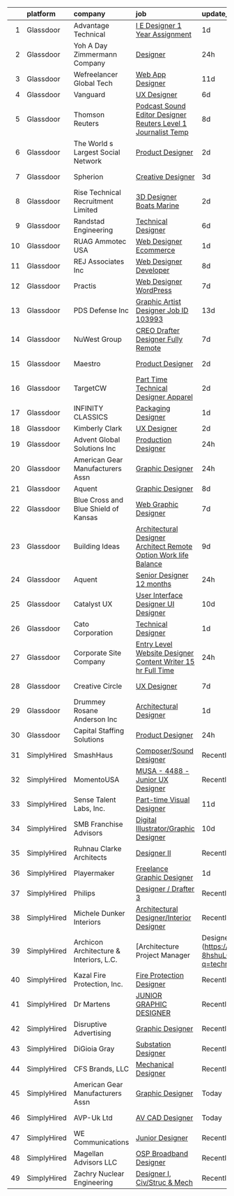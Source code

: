 

|    | platform    | company                                 | job                                                                                                                                                                                                                                                                                                                                                                                                                                                                                                                                                                                                                                                                                                                                                                                                                                                                                                                                                                                                                                                                                                                                                                                                                                                                                                                                                                                                                                                                                                                                                                                                                                                                                                                  | update_time   | location            |
|---:|:------------|:----------------------------------------|:---------------------------------------------------------------------------------------------------------------------------------------------------------------------------------------------------------------------------------------------------------------------------------------------------------------------------------------------------------------------------------------------------------------------------------------------------------------------------------------------------------------------------------------------------------------------------------------------------------------------------------------------------------------------------------------------------------------------------------------------------------------------------------------------------------------------------------------------------------------------------------------------------------------------------------------------------------------------------------------------------------------------------------------------------------------------------------------------------------------------------------------------------------------------------------------------------------------------------------------------------------------------------------------------------------------------------------------------------------------------------------------------------------------------------------------------------------------------------------------------------------------------------------------------------------------------------------------------------------------------------------------------------------------------------------------------------------------------|:--------------|:--------------------|
|  1 | Glassdoor   | Advantage Technical                     | [I   E Designer  1 Year Assignment](https://www.glassdoor.com/partner/jobListing.htm?pos=118&ao=1110586&s=58&guid=0000018200a0e509aba52b97f7e98d6e&src=GD_JOB_AD&t=SR&vt=w&ea=1&cs=1_25598df5&cb=1657867921117&jobListingId=1008003556045&cpc=65CC663E25211861&jrtk=3-0-1g80a1pamjore801-1g80a1pb7g4e4800-8bcc269da1114994--6NYlbfkN0CQRQ3eiV4YWjrRS1ho7HVQ9JO8v6Fb3eU0yDOJbdOiEguntuRlpE4-_N6DYLNj-Gqm2-462ZE1iwnb693HMn_w8H8FzxqaJ6rlCebwKv2H4Izw7PH1iUaJdrD0ZMPyOBS1Fi_NrSLteqdUddWPz_PpGlAIeOS5R8kH_h6nOjEbdMSBhdE73UomBz_pRwATQ_8p7tu---DCoY8JxOlD8QDshO_tJaDQWSZgRCT0IpKxl9Q7TCDYkirNJfxpPp4C9m_MQOz_iB0hpNNLfIa87jhg2C1OUq5F0nqvp2A4tvoP1XI8Pn7tH-oY5-uvFY8kwM90Mf001RXxDXKEoEyr4WjgzWniURUjxAY1l6Lk0uR94-vdmZL7hn1sqIql_Fij7oECdwhHKKl3LdpK_6XE2Y3yoqO0KJ_lOBR2vvzIaKfnFx6Rw22rkkH6DbTNaDp7DyJ2_iTDg7k-2SmjRUJu7ru9hYiKIDVx_oK9AWVAfpeUeODBVhbiyYzceqYZL3VPMPGHO-dBpU-hliqTzLylAP6P_nhoHIwXPTM-XfIqZHLOEZzyB5-eww8m10lc94RXQwo%3D)                                                                                                                                                                                                                                                                                                                                                                                                                                                                                                                                                                                                                                                                                                                                                                           | 1d            | Westlake, LA        |
|  2 | Glassdoor   | Yoh  A Day   Zimmermann Company         | [Designer](https://www.glassdoor.com/partner/jobListing.htm?pos=125&ao=1110586&s=58&guid=0000018200a0e509aba52b97f7e98d6e&src=GD_JOB_AD&t=SR&vt=w&ea=1&cs=1_8aafc1d8&cb=1657867921118&jobListingId=1008005699106&cpc=4B86475FAF393599&jrtk=3-0-1g80a1pamjore801-1g80a1pb7g4e4800-7c5af6aa59fd3797--6NYlbfkN0Ae6Qmv8rNb3d5rEsMPL_plhvilYeiJERi7JqghURwQ9bq2mHgMGRGP2iYP1nqVQ_DAkwD0Ear1j62lL7IdZfK8QiKdXU_9sVTj0Y0vVsADh-RJr1aIv-6K-k1RJWd3taYLRinjZy9sK121bxyGOZkJ95VTr_ywi62vwsAJwExpA0vN9Jbt5hhCk8g55lsTENSRR1Fx3c2vFXCa2Ux2PoEWG_aq6wxCEpkR4QX1JOwYi_36CzfzkbxAibJO6henXs2wy1CHZsOK__jpMy7q-T3J61kQNWxOZHRxBs0TeTVOIJToGQ0o-H0spV8f8rsGmYeQj5v4Yc_yWcN25l2DJq0CvMyInHaQ_oXBj-ldzd5WJ4P8MKDK18Is_pS6z3hoocnWajGvFkL8wC-2Q2LiNECbHnVw3VbeZxc5l6uepcl_w3xmNwpyYu_928hOUDqK8J-vkGe8jE8KNuZP_DVvRVtMGKfoywmAkb-a8opTy8-r8eUNzYkfa-i0)                                                                                                                                                                                                                                                                                                                                                                                                                                                                                                                                                                                                                                                                                                                                                                                                                                                                                  | 24h           | New York, NY        |
|  3 | Glassdoor   | Wefreelancer Global Tech                | [Web   App Designer](https://www.glassdoor.com/partner/jobListing.htm?pos=101&ao=1110586&s=58&guid=0000018200a0e509aba52b97f7e98d6e&src=GD_JOB_AD&t=SR&vt=w&ea=1&cs=1_25e12420&cb=1657867921112&jobListingId=1007980533562&cpc=C159A350A118AA9B&jrtk=3-0-1g80a1pamjore801-1g80a1pb7g4e4800-33243a00776a36d6--6NYlbfkN0DsBOlmEAMqZtav1V1WKZO3RUElpafjggtWvxyDQ3xFSi-VzB5KdbXi00XozCPPZlE9w161gQzwwKzmw03-iVSWCDUOySNRafoAxFejezVHq8Ub6kwWgiSAM1E2WBWtnusNIP1sS2ufL3XYo1FZlZQWD8Cx0T97VEJGD7lwdy0bO7U6-WrWvJeUDBSD22uK42toTB_jKWI2_UH267r1Hd6KwPcXlkCXwQd7C3kHktpzJG-BJnmJG6enkNte6pV-zg6RkPRcUuqEsfJItxV36GWD-cKIg3FOXzz1B2c647KeIsIWEk2Cm2ZqZPuL5Cr6dQtC8_TJMlPpbzLcUQbvQNJ_VVxqa81slfRGgJjhoXhVtUEQVDktHNNJb0INmkfr-IoX6E9dmo44LsTK3cee4PSdmhjgQe284Nqe490i5BJTt_tKorhy7ppRx0up4u4giMVqQg4VAduLzLlyGj1a5_4Jq_XVzLxsKgQCiYJDvyjiRhFsvnYhB9X_vSBQDLQK4aw%3D)                                                                                                                                                                                                                                                                                                                                                                                                                                                                                                                                                                                                                                                                                                                                                                                                                                                          | 11d           | Boca Raton, FL      |
|  4 | Glassdoor   | Vanguard                                | [UX Designer](https://www.glassdoor.com/partner/jobListing.htm?pos=113&ao=1110586&s=58&guid=0000018200a0e509aba52b97f7e98d6e&src=GD_JOB_AD&t=SR&vt=w&cs=1_dc0217a6&cb=1657867921115&jobListingId=1007993682666&cpc=FB7E4A1762AE5BEC&jrtk=3-0-1g80a1pamjore801-1g80a1pb7g4e4800-49b79d09a4a1ed6a--6NYlbfkN0BWQs_M7ZA8XLbIFWVw-PYcVVEPryqVLyWhKaEKPskHy2YkbHyHJDwBFABfX2IzFJUHxZBocsiHIjyETAA2IJleXMM53ZfGbShaZJ2LfLUC8Mp6T-TD3f4NqaTsWMDy-ly7MLoIOzJK5eWyMoHj7u3123NXzA5TDuBUztj0PtS1fm_ENyMu87yV9z17iH_DOz2f8_1lheg4qaeX3pJFlTPWWVTg92thsc7bLCwAALbsJiUx13k6oL-yFQiUWCrCMTxVojA35OfPMUEdxNSKVmZVvpA-bR9VOnlTpVKc4oeUyQcQYs3oFmtmyJehDzfJjPJDCyqAjaUTKmKt9Tdfk6ojqmQ7TUs47eeOlc6hJ4GNXuDWAL62sT0BhM9f-mop_x6HxKkoyfxChjw3ZHr7qBxKX-xmxQldZcfoXdWdBTaxySrhjysh688GRneIZ5Tgi_vYf6mNgZscyGKeYfR78gzfekg99YxETcfCIy-YWLq-lwKuRda-w1BFq4jIjjyLU4g2lwoIG6Sj03A5CBPaghDGDdyAJtIu9f24YQR-O2zBv1e8grJvpCQxGu3aFAL6gLIET4jahcpOA5dkY0LECz0Pb49RXJaEZS-d9sx58cD41SmAP08JpJ2KsM2KNVoWbyM5LaRPBRucLrYNoh_FOY4zi3LbxIXyVh-J6MmzsTlrpdSV3z1sE32BT9UK4U5vXX5XdGBHyeqJwUvFEN9j0xEksfZ4N7l5Fzn8kNpdZrYTog2sPzvc9B7-MRs6izhaVfarQWJOZwD5aM71RVMSuQVbexIAYrpCWN1KbkKu1w3VmJqaaY_fYVSMm2-S4-SQGDT164X8ZSvQNJukmAUqRZaE2zgPXOaQDOFbfTmK61DQXrw1UjxyKyb5Q11VPk1rRFN-3ohKAN6FL_jIeXgIh-uGDbd5LOMzcTSbBZleO9M61SLA9v7VAMwlgrmq0Dg4R07NYK_3jLT3_u9t0-jHmzSAYJOZhmmpP5Mgzb11sFma7WlC6M1nhucCipM6pGC9Jk-LTUmDXq8npmjVTgO5m5wx)                                                                                                                                                                                                                                                                                                                    | 6d            | Remote              |
|  5 | Glassdoor   | Thomson Reuters                         | [Podcast Sound Editor Designer  Reuters  Level 1 Journalist   Temp ](https://www.glassdoor.com/partner/jobListing.htm?pos=106&ao=1110586&s=58&guid=0000018200a0e509aba52b97f7e98d6e&src=GD_JOB_AD&t=SR&vt=w&cs=1_d807b9f8&cb=1657867921113&jobListingId=1007988334365&cpc=E521981D00147CE2&jrtk=3-0-1g80a1pamjore801-1g80a1pb7g4e4800-e8caf184a0c6f5a3--6NYlbfkN0CjNG0qDFC9vBxfUJnRpXh8fasJ_-3AjV6caG0C4DoAxAHUoOIq08mxEzFn-hfPuaxSY-nJjtYRgLlKnxbcWR5ZWD1tD9w45AfG9mMdTWI3bmPp1p4pEn0y8W-QWYFJbU1lRmJv_dQZf_a5a8pB6zAls2mmCx0Amgsti1S7q-iXpzZOWgTXKvm5zU1HGcUn_QYq8ga6COSy_FFJcEYFysJCKRA13cYhZMb0vNSUKu3hh9Nn57T8aEVEpob-eCneAcUHxb0U8Tj0XQMm0YnDcb7dhk0cuTS2ZtPTYzH8mxPXpfTpsvZtJ_D9yNViijchqhzhWm5Egfd9KNx1dUtldIjjamVaIm4F2h-vXlYNXbwfvibisHng73GggbkkAtt3RzZywvf6E5mG4oEpYmHO9bVO5TM5CuZyLKCj_aFB0n3tpiZk7k1VGOeR3zWMFX8grjBJWxKS68QLUlSvYnTQp-lADHRR8--HXN6CPmtGhZ6RiLceuK590gr58ftJYCMwmygU2Ig9T3ZQCcBf3QhMFP60J3O1navi6aJEBGkC8S4o4dO97AEO5RWNxCNocoQXctdyQx_XrZFoRp9-rHeSuK8TJEe65Go1FSLUNpjymLr8sZPjm_cgFvrNr1yyLbh1DTUszfKi-rqdTu5QlGoix0Ag9OsgoOzHG5uRyEOiJQzsQyhxYNLGmn5iL18Zt4GAt5bQ77ddOWOgi8GAUn6UaroJr43i9Rf5AptjdGA_X9mfYltSajH4kxZrfTvfc6R2PYvI1vK97DI_M1K6No8TVn8Hmovn-bS5CH2ItfEmWqogBCYch_RkIxEkHgNUxUBM73vUUhoyNDXysHejj7DX1p_VvSv-2qy2qp3I4ldRml8DKUWMysUfTHCq-OkXwxSOIVhmmb3py26M8vxyfnB4JCMLG5rr8UaTrr8pxEO9ZQU1t08TqZ4UceZrFxHZrHmtTeYG6SVx5JdQR5L5JeAv4QiaOdKB4Jg_WrySYJl700spdJQR_XQoxJn1KgVbLx1f-zzMdVUlZssg_wBX744WVcM0iiOrOoTbfdsCqNLqkFPJn34T-BzsTl4r0L-Ia_4pxKcyXWPrjbSm1xYInJI1SPent7hmQTd_PPb6Yenju8cWpvaNmrmi0pOxuv8Glun2eCGvfYYOB0_eWruKNglH_VQQ1pFhLyicBEnJN79h9I4IC2JsCB8PUVJIzLlFz55HGyh0kNyCOuUOeg6Lm0m3pP0PmoH9_1Z8Fx7RfQSgIxzyXiMOwGnOoeJ_Plli5plm_-cVtRrZB2JZKw%3D%3D) | 8d            | New York, NY        |
|  6 | Glassdoor   | The World s Largest Social Network      | [Product Designer](https://www.glassdoor.com/partner/jobListing.htm?pos=126&ao=1110586&s=58&guid=0000018200a0e509aba52b97f7e98d6e&src=GD_JOB_AD&t=SR&vt=w&ea=1&cs=1_40237ad0&cb=1657867921118&jobListingId=1008001053757&cpc=3DB599BF2F4828F0&jrtk=3-0-1g80a1pamjore801-1g80a1pb7g4e4800-8def4b8b864cc56f--6NYlbfkN0DSgjPPcnEdvoK3uuxfISLALE6pB1FR7YSHOr_tSg5_QGIhoz_2VqUepdcKLBLI_zR620Q-GJD5uIrp5NbNqR5wmhWxnQG_ivvBgZ3SpaXml9ghEHbtCZ2yu9rFuANOOlofkHSInGfXY-n3v_GdRCYaqVwwdksplir2C0_Ky7pj6A3Gad3j5T9cc0mgys0YwOsOEsYlJnZNp5W7UnFO24wkL6cNUjxRedtMe7vL5XG5HI7cTA6JQeCA28Nc1GON4gbAc9KjkyvlVjP0rzZUU0kftNmQXYr712TcXhIAhbGL9Xnx4zqF4411iA-upj-PFU4o6nBYVioowgoUL8g0DfU2hEapE9GaroJ6XqsPCVAokfmwzKzS_lm5uczSEL37S5tSuISgXeTs7M8m4_PmvuE77glZ-Q9W_yDxTTXqVFzbkPdyGxQJuRnkH58iAjWzlwDZ26dvUzA_Sbhrjg5BSv7zpi4UAq3EEZ9N8gcDHqLMoNSJbOp4pbezxKK-0Jg7-mYNHwI2xNxbdHtEo6mrf4MWovgFz-so8j9J5Wl0VS7C9ImhYZGTfZ8kJQWS0PexHcPVNIk6P7d1k6-EoFWf-WuL)                                                                                                                                                                                                                                                                                                                                                                                                                                                                                                                                                                                                                                                                                                                                                                          | 2d            | New York, NY        |
|  7 | Glassdoor   | Spherion                                | [Creative Designer](https://www.glassdoor.com/partner/jobListing.htm?pos=127&ao=1110586&s=58&guid=0000018200a0e509aba52b97f7e98d6e&src=GD_JOB_AD&t=SR&vt=w&ea=1&cs=1_fcffe4f5&cb=1657867921118&jobListingId=1007997451737&cpc=F4EED0218A761C36&jrtk=3-0-1g80a1pamjore801-1g80a1pb7g4e4800-1e1398609a68b71d--6NYlbfkN0BpNZHkGCYrNx41be8qaaTe0TzeBrdPS_PZvndxEDoRqCuH3CNcO_WgIxvH872q8BXocWzhpZ2eRKqkciQtsNBTawKLGBCPr2cWDGwrhQ-bf1cswthjJFSiqlVhhCMNwL2HoaXnVr_hlWdlAjgOm77T8-YWdXZWO3viAo31AQo78StG72DOM7TWp8lqTKskptCJce8bUeW6yTxWm2nvLZSF2sj1Caj_vyd75UboOj8hlf4nOZfHFRGkmrTNJV5Sk-VbS8N3UeoKm9E5khfAGAU22xbvaV4XjhO5vY4miIDSUYW2KB-bK-r6JBlwXyMXmPqhvAJw4T-bv5cwubkaf1CfwgA0sSk80CDm0F7mF_abIl8Fuvz9J-KngzPAOd_PvnjaYYQnfgqxWddPPdwMAeKfY1zZzuLeyzW8c7L249XEBziG388wMUsLTzz550D9jMkyTu98j5wSh9jCWWm1QV-9lun6rFid3Sn1wUy-bg805fr31Efro8WErFVKrAwmtyw%3D)                                                                                                                                                                                                                                                                                                                                                                                                                                                                                                                                                                                                                                                                                                                                                                                                                                                           | 3d            | Lebanon, IN         |
|  8 | Glassdoor   | Rise Technical Recruitment Limited      | [3D Designer  Boats   Marine ](https://www.glassdoor.com/partner/jobListing.htm?pos=128&ao=1110586&s=58&guid=0000018200a0e509aba52b97f7e98d6e&src=GD_JOB_AD&t=SR&vt=w&ea=1&cs=1_e06d1a04&cb=1657867921119&jobListingId=1008000115928&cpc=B076152010A3B66C&jrtk=3-0-1g80a1pamjore801-1g80a1pb7g4e4800-cab4beabd3bfd307--6NYlbfkN0BlIR6L0eizDKDqkzeZRfLume_DxC2-xIBuckbPXhGlgbPuGIQFFKUsMXwj8tcMjhGo-rRhYo0sbEYpR3S8NfZcTr5dmVP_6UhPtnnYrh1zUezU6BOKz0Nrc81QrCZp-zW8S3MRe2MxA6WHuBGLeX9jClSyoh4qnk2gvK51ntMxyTURTOIuPHHIbXF4S_0hjyMZTI3p8eVpwGBwtulHkRWaBxWAcspRT4InEUEyjoEt6Negp68h-ERd0VTevjOIZJo248W7NFQQPkQzqAHucjiui0WK2QGNweUUqaFGgGQST0BYAZPwWXmkU6OfkVPTo1yDwZ0kwuMiwD1A-58zAa0MUEYzfEmf6V2j5DU1A0zupQZvKeK06j_ynVUctw9aax2oMAyIuNxJr8DU8Fu0ucChECyNHiAMHkU1Su_v1DB5ZT_acbEsvUZqvzgRPQETVNicxO5EsbpluyU7-oYvxS5X5-N3lF6FgafVD5MGAucxyukR9R-nufAwOe3TmqsqCHk_c23CaTEaISryawRZmPqKOEls932K-OYvnET2mmR5_e10PBAWD5bYsGmoSAWc3kkqDydc8WzFQQ%3D%3D)                                                                                                                                                                                                                                                                                                                                                                                                                                                                                                                                                                                                                                                                                                                                                                  | 2d            | Clearwater, FL      |
|  9 | Glassdoor   | Randstad Engineering                    | [Technical Designer](https://www.glassdoor.com/partner/jobListing.htm?pos=120&ao=1110586&s=58&guid=0000018200a0e509aba52b97f7e98d6e&src=GD_JOB_AD&t=SR&vt=w&ea=1&cs=1_d4336fc6&cb=1657867921117&jobListingId=1007993709737&cpc=F4EED0218A761C36&jrtk=3-0-1g80a1pamjore801-1g80a1pb7g4e4800-d88d629dbf2073aa--6NYlbfkN0BDx217eft1lC7uqItkaModCFPNh_e0lnHdKkvEJecXwu4gIqA7CFTnvSYR8MShG5Y9muYcxBIdWaTIE3T2AQpc5qPqujT_iywHo0Z5k8n2S6MwTUF7CQCuVb8z2SG-5aksoUm_S-VF0wTlUEzPC30i5xnJU8cYA-HwFrXg6XVNTpGlL_papn-s1U5QfG-ILLBanxvTgZUySnpq7qJ2a8JP_xnZafMpft4_0tm_GMboP1Fk4lexgequGUlziTrPK6lHXokYC14rbS5WLZ1n5CbhL4lt9wyQ-zXeW8IFLhzokUMJEb0vtCSCcWymjRerIbsxlO6RNokTsbcY3V8KDABKVp4Eqr9Z4arMizj63IKto7-uCt9ZGp3OWHnob5gtEf_vhfM0ehpIJ-5uZ5CArQtOCXgRhSv7TKvkLVNRDmeXdxdUk7B7vfuvd09NMl_GVt9_l3z6WRywuKtQFg6Okt2N4P9i7uRWw7vqpkvNhD7ZIKm5VyvT4FGSRnzMKT-NX6mwh2avecE8aSTQmZCIaMHEwYJYVkXNSPkyPXgPA_sdNQGZ6aM-mVoRm71w6lZdOxGwo5Vvw06q6xz5DkVjRZXj_F6J7OyfxqBjkV4UL6TAn3SCRS97muGiGd1N8I4epK8%3D)                                                                                                                                                                                                                                                                                                                                                                                                                                                                                                                                                                                                                                                                                                                          | 6d            | Seattle, WA         |
| 10 | Glassdoor   | RUAG Ammotec USA                        | [Web Designer Ecommerce](https://www.glassdoor.com/partner/jobListing.htm?pos=103&ao=1110586&s=58&guid=0000018200a0e509aba52b97f7e98d6e&src=GD_JOB_AD&t=SR&vt=w&ea=1&cs=1_393b01fd&cb=1657867921112&jobListingId=1008002651557&cpc=0B561D89933DD0A0&jrtk=3-0-1g80a1pamjore801-1g80a1pb7g4e4800-01d9f1ea41282b64--6NYlbfkN0DukAwDndutArnS8OT3znlJ-TW2KpK_7rZjO0LfXc6UVNm4ZqwCg7K14uWqL3E5fFowBU04mek399JTFlBWkYIBr5xrBij-_k7suzRmvHZBEdhDwBNvGI4DdmArLHvz17sRNH1lDatzOzjCcoGv0Kw5218OxSxWMpJr8qtiNpnDEz6cWqZ67RW3t5u_atGzAXMVrhHN7T0MNklRUG1nCcyJh4WQ2VMe9eH5VzSTAb-lnRAv6PaiHNd5TVDwA87LHhtGRE_sS3cSzxxN-QcdpHiFasPvL31x8TFENxgMVRgR6R8vRL7-ThDUJLvVSOkW2pgvGJEhN8n1dvfnCY4BIQe3TZRLLqpgX4kgFduwKzcCN3Pph9Ra9Yk-IlpqoxcR2DZTbHsSR4FStuYUqOZDHx4fyCxW6Cfm5-gYdd9zOcW1YYsd_8OYv21TCTYj3357lzTZJWDnDsgJMXlsX-IaFPN0NI4B8X9RKxV3dWW_UZe73Row49elt5JgcJiBqNN3k1czovhAOJvhLQ%3D%3D)                                                                                                                                                                                                                                                                                                                                                                                                                                                                                                                                                                                                                                                                                                                                                                                                                                        | 1d            | Savannah, GA        |
| 11 | Glassdoor   | REJ   Associates  Inc                   | [Web Designer Developer](https://www.glassdoor.com/partner/jobListing.htm?pos=107&ao=1110586&s=58&guid=0000018200a0e509aba52b97f7e98d6e&src=GD_JOB_AD&t=SR&vt=w&ea=1&cs=1_cee3cd78&cb=1657867921113&jobListingId=1007988000128&cpc=50179EF3956C3176&jrtk=3-0-1g80a1pamjore801-1g80a1pb7g4e4800-052e4508faa82851--6NYlbfkN0AF_bfm7gzr-f4HtFIOaurJ6VoJjpjfwwjpbPTStdJTja__rm5RFnvmIqP4IgP5Pe_UU-mMrW9psE_3WYuQ8Ej17TjZ_ZnA4Ef1kqQtaP5Yhw0aYQ7OXMBUsZ5R6ikwFO_ZxKqfT8jnjqHckvi7M8tWk6QVmuJpZbrDpHBnb4jmRTPIj_Jz4SB2p32BWjrn7IM2kDit0EjySdaOhW5-9A3T1hEMliZtY_XzhSSNQfjAS40JPqcRtwMLgRBSfwkRaLwDIgaJ4sSvv1PIGGcUZG62DGzVVDsUY2NPpk_egoh8kd-8E42tDb3kE1IAgHj5iQco4-CDXxAALLBegFALGbN9py9p9s11snLEtYKlV4P21kBqgxuxZbAqie66v3D8JEVL3q1ip_SNk4A4rgegcr0sXdnjlq3KLtC8pF7i6x1QCE50EW6cOTH5eFHZdtLkF0_C1zyk7NvRqZcq6Cl9vYiwEGIQEjugD6DWNgEz2lE1Zgoz5Qt-gOaUH36TPy9GUO0%3D)                                                                                                                                                                                                                                                                                                                                                                                                                                                                                                                                                                                                                                                                                                                                                                                                                                                      | 8d            | Fort Meade, MD      |
| 12 | Glassdoor   | Practis                                 | [Web Designer   WordPress](https://www.glassdoor.com/partner/jobListing.htm?pos=104&ao=1110586&s=58&guid=0000018200a0e509aba52b97f7e98d6e&src=GD_JOB_AD&t=SR&vt=w&ea=1&cs=1_71835adf&cb=1657867921113&jobListingId=1007989893537&cpc=9BE7264F9E667C9B&jrtk=3-0-1g80a1pamjore801-1g80a1pb7g4e4800-b83e3ad3f0244a34--6NYlbfkN0CPEiJEzZq4I_K6S6Q9VC1QMfIsI0INZ1UYi7vjgDL48do-bvsq3-GMN3KEosZIajNSI3JzVhNe65qgyXMt7z25L10GIP3zLiv2g09gd65qqfFZ_Py2byReBGzq0Rasw6PkH8gjqqIArsTaBnCQfIq9tYeDe5RkGKuQnPk_XU-t--RW9d9SmnVKmNuTlQyHDE6PRMmm1DgNhz9-BsK6dbVE9H4VhVvz3dbZJWg7FlWV4nFZ7AKeXBZ4emBEpQ3TP9evF17RBgVv326AT03zy9RwjTPrs8vmb-GF_Ot8Om6WdTTFkss0VIgZth3_IGcs9tzTX2S4aQXCzlrbarg0ILjVoEzLHsKkjPxg4aJQoY3F4wIGJSpT7RBSfMewZ0A7xtqKIObGSu9qWVzrIFAgTwCkQsr2gE3GcayPBpZq8nQXRJiI7If04G39aTsxSzEcwTAgV8XsuXRC0NhPd2FqyDwxuQM2nay90HkWI3T1GkwPimBIptrfTESf4PP9z9u1-38%3D)                                                                                                                                                                                                                                                                                                                                                                                                                                                                                                                                                                                                                                                                                                                                                                                                                                                    | 7d            | Charlotte, NC       |
| 13 | Glassdoor   | PDS Defense  Inc                        | [Graphic Artist Designer   Job ID 103993](https://www.glassdoor.com/partner/jobListing.htm?pos=129&ao=1110586&s=58&guid=0000018200a0e509aba52b97f7e98d6e&src=GD_JOB_AD&t=SR&vt=w&cs=1_8aa41096&cb=1657867921119&jobListingId=1007977359533&cpc=FD1C1DA32C38CFA7&jrtk=3-0-1g80a1pamjore801-1g80a1pb7g4e4800-2f911ed6f7f9f467--6NYlbfkN0BLQ6hkz6GMEPsiDV6dZwFY4wMBUE_AioakCFmtqBrqGrxCtQ4UOaWb1H3TF5yZ3tg8e-CWsVyqQpsNRFdE5CEXbwF1jjPw5IQIEs4Kp4nXnPCc-Brwe49tDwX4cXe4L-S2p5rWWhK3h2N8BcujCF5cTvD8MxgV5AJDWhG7X56XqueW7NKFF7goJ1sGHg_YiizytCVr-slZzj9CBSaTek1sDHpvyCJJQFEXIwfUo_EcO7n5Ht-3SUKP4w5SCMf8wTvbTjL4u0HlvMG0GbiiUrRDKgy24BwHTVh_7Ueh9z4oPJi76mmj_8vhcjeD3I4z0egs8xP-zieS5DXBZ95AYCS6uEPiFS5G_7kVSxgEjxfwsjKbeaqJfSPowIbxgH8V_VGpfYX6nQfd5MCYIAYMvElw7KZQKiQZJFxR6LeMPwct4VkrLwv0yxMzrveI78-ff427qyUvU1AQUie4mWY_d4qZex-eupLNJXbjknJHbLPTThCSkLnBCkc1q30m3dXTjG8Uh0QJc_xcTw%3D%3D)                                                                                                                                                                                                                                                                                                                                                                                                                                                                                                                                                                                                                                                                                                                                                                                                                            | 13d           | Owego, NY           |
| 14 | Glassdoor   | NuWest Group                            | [CREO Drafter  Designer Fully Remote](https://www.glassdoor.com/partner/jobListing.htm?pos=130&ao=1110586&s=58&guid=0000018200a0e509aba52b97f7e98d6e&src=GD_JOB_AD&t=SR&vt=w&ea=1&cs=1_8f35c4d8&cb=1657867921119&jobListingId=1007991383802&cpc=C4A69CCDBB3B9599&jrtk=3-0-1g80a1pamjore801-1g80a1pb7g4e4800-0e4dad841746d4d3--6NYlbfkN0DWCPMblvXmg65e051I_4RS2vwM3HfOIbdzHgj0Ry8eUUQ1wuH8q149_sayr-Pppzbec4mBIRsLo7hx16pbEppcvtKkjN4DJPjUYwzW1SCVDHGYy2nyP8uJRGHCgysSzPE7MeUq_Mo5J55vni2LO1pARVBHW1TxFdGuEJjRTyUbVpR4a-lQu-OjuaSUeuNciWZAdT4G0DirlsJCm4P3T0DUwJ3g1skpfQI9a4SxuGgk4v1uZXLk61FXKAUPEwsIuActCiof1MqJP579_KaM6WjvKbYdmsgBMIlcgTYlLTJvKgBy8CepjJiYoBuOZt8IuD-W5DVoGCOFfrCdC7XMkYwAj4hvOUU7Vnd1lLmKBU6VwhysV1Iua3Z1sxeqst73UsudXCti025DBaLK7fMMfSfkFLk0-agPpmluqtlHpfGmxOyjXhbf1BqzFm2paD7qhgyaU5UF2lhynj-RvyyjJmHbdnVP30r2vEsGNEf4Ly6Nu7du50bMewlhpv8I5YP5eAUMDj44uG31Le57nEabYCLN)                                                                                                                                                                                                                                                                                                                                                                                                                                                                                                                                                                                                                                                                                                                                                                                                                       | 7d            | Remote              |
| 15 | Glassdoor   | Maestro                                 | [Product Designer](https://www.glassdoor.com/partner/jobListing.htm?pos=119&ao=1110586&s=58&guid=0000018200a0e509aba52b97f7e98d6e&src=GD_JOB_AD&t=SR&vt=w&cs=1_055721cc&cb=1657867921117&jobListingId=1008000296454&cpc=F7A2269C793D5877&jrtk=3-0-1g80a1pamjore801-1g80a1pb7g4e4800-f13ac4beee0f14c8--6NYlbfkN0CCbOqLFAkE17MDkfB5QkeK_R8bo7qf9dndHNr_grrY-KMTiTk0LkNw8QOZODhIH-hxQ14rSaxY5_z_-SImlm5kcPu5d6BMO3VnosMu9SPWE0N4K0xxLLdYFjcsPU8HjdGOJNyMMKsE6KMnwi0bdV5N9M_P5N0a38c4fkd9tiZ4J_2LrDcfjc5uMYTb-6yjz75xaqt0OdlbDlwvl-LyDsyx88vHEijUhUGzxp4HorQyrs5F961Aol32D2AgbR6LCl1RR0kFopbGlUyHl1TOGyYl02s0kAe5jSvIISCNOAxZ-jDX4Ui4oMWcajvTPI8v0hK47hCMQRIYfhnHp-wPSHnsCiKYYQZDEDTRpB7uEEyOeUjVBFKU4RjwUlnuttmBVV915yHDoX3SdFXjhFvPaN0ctbH-zDk-P2gkqjBt-mKLn98Atvc_OAhV51sZyYS6A8o%3D)                                                                                                                                                                                                                                                                                                                                                                                                                                                                                                                                                                                                                                                                                                                                                                                                                                                                                                                                 | 2d            | Kalamazoo, MI       |
| 16 | Glassdoor   | TargetCW                                | [Part Time Technical Designer  Apparel](https://www.glassdoor.com/partner/jobListing.htm?pos=124&ao=1110586&s=58&guid=0000018200a0e509aba52b97f7e98d6e&src=GD_JOB_AD&t=SR&vt=w&cs=1_1c12a88d&cb=1657867921118&jobListingId=1008001168862&cpc=FA84DF7EA1EC2398&jrtk=3-0-1g80a1pamjore801-1g80a1pb7g4e4800-21c01eebee5600a9--6NYlbfkN0A6TktYCN0VG50lat1bxG6ZYGRoV5Av1OVF6J5hGgtfkbuLupBOf1hB4AfOK0qYtBd7wMBA6CJp82nAZ4USLNujEOWFbAMOMT4KwXvPCj_gayr3iq53d8yWc5MSqcO-k2mX1sVVPtvoxxvc30eUVqePpwhLaTIaXh15vfObKKtp0A6I0ENLoFQkQlxd6W7mJDgJS3Hed41Nk6g8VYFmYUU0HnEKxCb4RHFV35UF122Qa_ed-GXab34m9lvTaqYyvLZCXVxlJFnou2y31NDqN_N7B4P7nDZ5nVQB4If-IBUoM7CeQs_anJkO5_H5LhMa7tcc1LL3oZIxRQyLSgcBniaKOs_loiMv895gln0AYeO1ghFT0qL5DJj7OOpFprn1MYjVuClvRrTD1BxCztFNvD1mqcUJfn5qDhN3J3UY9VSLQi2OBG-ABQV1X2LbWHs2e0ut5PMBpYOPd4gyMT3QuNaNN3r8wF-MV3LpG2k1-L2p26L1jJdmzQXcNOFAP5J4pc4auDcinbmxA0tHjxQW-Ob8lNdWeilRhUbZ3Vij_faCclDMxYPrNRlpNci9O3i_Uk3_w_b3Qe_BI4Kdut7Q8R4hx5FRS2RNM12uaaxSCgqHLzTCsbQY-z7n4_X1enW9oJcGJJYV8I2_4X5eemPJnOzNdivyPSDUYOhNoYszajpa_XCTivpG58nAGf3VyRip2qQjP5RtjGkOlASrI1WHwr32ueN2-6mCLec%3D)                                                                                                                                                                                                                                                                                                                                                                                                                                                                                                                                                                                                            | 2d            | Union City, CA      |
| 17 | Glassdoor   | INFINITY CLASSICS                       | [Packaging Designer](https://www.glassdoor.com/partner/jobListing.htm?pos=112&ao=1110586&s=58&guid=0000018200a0e509aba52b97f7e98d6e&src=GD_JOB_AD&t=SR&vt=w&ea=1&cs=1_5e580e9b&cb=1657867921115&jobListingId=1008003248464&cpc=75B6770C194DCF89&jrtk=3-0-1g80a1pamjore801-1g80a1pb7g4e4800-504714f0395775da--6NYlbfkN0D0kox5IJ9n1rW7lDX6sDEEvovKbnKkP392s8yNqBR4q3JDKNlx0rFLS0lESq3rjBkpnMNuDuOzbpxke-8hrOOnWINQAX350vW-QqOEUj0aDI7roJghx9SjZ866AceTtrfvkXYZpSDA-IIAbFrOSoeqVLDbisQyRFQIYN_RKRw5xe_T8D3hDFxcxT4nDgy-pvTrv_HpUh6aAvHmw-baICuc9Or-oNcoj_KcxLbzk8ypfFaWUR-zJ0q_HWQPx0hqlc2ErImbb9NnnqgQ3L_SfuXoB2cX40W4K8HVm9cUdnTKS62UkkKoptx4NERLAM7WXC5lhQ0Iziow2i2FkSb-75UJdLnDbhrt4J9GPefF2ypOA313mkLVQeirAjcadVlk5tmb50mLFRh7DxreKSScL_EYVSRHG2WHUqKW9by_SjeVCbSdZ23eWm1BqyBJxDyRGc8x6Z1EmNVdzBe7FkuirXUZsVSI-CTyMDQsC5JdgeJX3-kV3NKT-EYQmRKr5HIUWWU%3D)                                                                                                                                                                                                                                                                                                                                                                                                                                                                                                                                                                                                                                                                                                                                                                                                                                                          | 1d            | Linden, NJ          |
| 18 | Glassdoor   | Kimberly Clark                          | [UX Designer](https://www.glassdoor.com/partner/jobListing.htm?pos=121&ao=1110586&s=58&guid=0000018200a0e509aba52b97f7e98d6e&src=GD_JOB_AD&t=SR&vt=w&ea=1&cs=1_e9202fe6&cb=1657867921118&jobListingId=1008000689139&cpc=444700D72F2ECBCE&jrtk=3-0-1g80a1pamjore801-1g80a1pb7g4e4800-6940c3b835ef9c13--6NYlbfkN0ARyD88zZa8G4fZaD6jLAgXtQ8K-B7dWBWCK8oXQKVaKig_6nzqbLjwMGuvQzHRYlOUcSn1scKefGxQpEG5-nCaBd6cLVZW_rTnRdNNgBJQXv5XPN9_UiIHwNcVR5BRuRj-AufwsFa1GHKvjFLik9hTgwSCJJyzjRqUL93YX1UvnIK54z9edYv2l1FDD5h421y7LH_6viSHVCPoPS4sJtRn1EYXMLVsLiIuMw3X5LDykCSVp5LRmP32sIwdlgn3LG_i60-b-KxfPHmOapW0b8rRNIYzSEukGIiOdPDjqox_CCUKD8rHXL7CeEq7NIctJE-VX_U2-YdUkSJ1gyJJLPiqEEf2SFjueGY_GhEpEfEEmx-mXAgsiApmNQTmx0tZ3kKmGVO9E8__bipCu_aGaCybupDyg0WHRHQgw1IWZ0HGH_tNqMo7WnQX2ZcF0M6D7gkUxzNi6Sl2LjTrC55SGFOowEB0NeKWUfu13wAras42A2vNaty2bHlAx7ppSSCrOxHU61d2C1BJcw%3D%3D)                                                                                                                                                                                                                                                                                                                                                                                                                                                                                                                                                                                                                                                                                                                                                                                                                                                   | 2d            | Remote              |
| 19 | Glassdoor   | Advent Global Solutions  Inc            | [Production Designer](https://www.glassdoor.com/partner/jobListing.htm?pos=111&ao=1110586&s=58&guid=0000018200a0e509aba52b97f7e98d6e&src=GD_JOB_AD&t=SR&vt=w&ea=1&cs=1_9f288efc&cb=1657867921115&jobListingId=1008006055441&cpc=AC285F3A3ECA6BB0&jrtk=3-0-1g80a1pamjore801-1g80a1pb7g4e4800-61901665e7fa4d7c--6NYlbfkN0DIpdLJUpemWGeGK9aGkL8A97q7wooQJ2aAkTmG5zU8UI_WTracIWZHwrSN7ZMSmN6edLzs65ZGUUGmA5MQP4FEfG2vUYmBYXg1-9TaUFVVQvAxyCY1f3YU7tUtaLgSaxUeP4svd2V2Vnzm9jPH-oRcWZXd0wLP5S2KJ_ur2UV4PabBSgtGwrzVfDSm0S4A6olMqVyGsW36nv7Xxv5DI7O8SBoia5ZTNS0asfRsaiWRC6yZmVtJe6dIjUGbBub3AqGOhRGS_LplwjKWbx_o1MRvRDdpTacXgy4NsXJqZBroO2CQRcdowFJs1c0DE1JfUgHke71XRttQIBPW2a1y4bNxGQVE0CaWlGyOEvL0YGZxxjk36d_ypASDh5UH84to7zhiq9nGimdDiQb81UVh2uAYM81pfjDKpEKl7uJnVQ4qbANg6Nz3oSO0kfje83RcaPXSb7rrEWyB1iwrD9hs4Phli0REiYyz_9tqX8CB4U2X6dDzyXgsXRdWUCp4Rn3KG3I%3D)                                                                                                                                                                                                                                                                                                                                                                                                                                                                                                                                                                                                                                                                                                                                                                                                                                                         | 24h           | Austin, TX          |
| 20 | Glassdoor   | American Gear Manufacturers Assn        | [Graphic Designer](https://www.glassdoor.com/partner/jobListing.htm?pos=109&ao=1110586&s=58&guid=0000018200a0e509aba52b97f7e98d6e&src=GD_JOB_AD&t=SR&vt=w&ea=1&cs=1_61019d05&cb=1657867921114&jobListingId=1008005359415&cpc=280AB1FAEDD8D536&jrtk=3-0-1g80a1pamjore801-1g80a1pb7g4e4800-7e6666bedbe5527c--6NYlbfkN0DygFkbP1ACuiISjZnzkUKSydmzg9lsGeqXrB9uXLChk-M-84XLu-9lR5mlF_wm4BK6apvpG4NfWBacdyZQmwXHqIb3Wkg56j81cCCn8INgHpM8xwAyyddPldruS3kpINmqve8fHhbvTEmfpMG-pw1MZ6ZNnQzqwIwOK98mOUSZ467RCn-N56cht-ukOPoHchv0bxs3jUlL7JFEPI47nye0SBg5XtTt8RMaSrL3mR89aP-WmqU36ZJAn4O0EhEiPyGBDUi60JixPEWhcklTCrTNPqYFvLzAF0fFpsf8F2mMsDumzKSz8Avr61-Sxww8UCiiFypzapJUdF5t0XRGmGzoNUS0D8SR3lKke3doasQc-ixc6KuNdJmj-xIE9HXDJ5uXm3C-Bbr7Pecu55Zmu8xfHNHE0z31MbncRm25JZqKcoeJGU5eLHtcucmitIv6KDLGuzaWQ8f3KPY1_HD050bpkwFZGHBApWhOdKBjoGtz6WITVLizr2CVIFVo_qjLC7A%3D)                                                                                                                                                                                                                                                                                                                                                                                                                                                                                                                                                                                                                                                                                                                                                                                                                                                            | 24h           | Remote              |
| 21 | Glassdoor   | Aquent                                  | [Graphic Designer](https://www.glassdoor.com/partner/jobListing.htm?pos=122&ao=1110586&s=58&guid=0000018200a0e509aba52b97f7e98d6e&src=GD_JOB_AD&t=SR&vt=w&cs=1_72abac13&cb=1657867921118&jobListingId=1007988996665&cpc=B076152010A3B66C&jrtk=3-0-1g80a1pamjore801-1g80a1pb7g4e4800-d52aca7df62de0a8--6NYlbfkN0DMrcEu7yrtATojKJA7cEzGQ3FdRGWLh0CZQInL4ECGI9gD0Wolx9R2v-Aex0-GK042anucAX0UHAFAOZzfrb71RaUo5kU5NRbNy-NsEMl1LCrzajUtzA10UAE84u9e-MwLM1_TYh0_bh1m7rzdxuUI1PJE0uGSyUy0yJb0OhvDafx3AdeQQjDxT5qRBlBm8dq4wq_wndh25NGF4dEDzhVb8su1ZSO2Cf7UsK7Avj_WWM69BEnlbGzer3hTMBdGxJZTxdlZp4Kac8VQao-K6Fs3xsTKbzZmB1MuTOPPzqffLlAKGzYFeTv_P4JoR8DU_LTkyQwUtdNYodvNb4npR6TVsRdwG0JqTqOMaMBNClNTm-R3NlLC7tpM92BcWN1s4Xb6MtIPKpIN9iN6D_qzrQnBTfWFhNQQLwsHTMUcH0HP9DRPsHP0S1Mo9pBHN-7gdFVIHz2Ulp5V4Q%3D%3D)                                                                                                                                                                                                                                                                                                                                                                                                                                                                                                                                                                                                                                                                                                                                                                                                                                                                                                                   | 8d            | Atlanta, GA         |
| 22 | Glassdoor   | Blue Cross and Blue Shield of Kansas    | [Web   Graphic Designer](https://www.glassdoor.com/partner/jobListing.htm?pos=102&ao=1110586&s=58&guid=0000018200a0e509aba52b97f7e98d6e&src=GD_JOB_AD&t=SR&vt=w&cs=1_b880d8e5&cb=1657867921112&jobListingId=1007990691312&cpc=AED165184C5D3F86&jrtk=3-0-1g80a1pamjore801-1g80a1pb7g4e4800-a646a3c5cc0d5ebb--6NYlbfkN0C0fM3cAMPIJxx2YJu0-54AUzYyvdboEQAVt4G_xOBTWEOaDebnHlkXFTc2Kq0ZccTKs_m4kr2IGIqRKB-1jaqsIt8-Q80KNCB6stC69y0_zLiFe1CnqDWQFScQ-vNNv8K_7ON31hz0iQWH5w9u6c6B-QGCtvlm6wmT8QXnqjnMIGFbOD-itUtjUdcHt4nX9gIRcOgiM9sFR8O7SzVUF6GRYLmIX79xL4JrpfyCFfTTo4KGhd1_gHs-LSZ-mspixZH7mGcRFDwDyOcSwos9F_RPoomzhRh91osolPM6QPeqV3vH2NeiP88Rao_MlEVkPsSSFdDejZ840IbmBdrnIyI7p6oR0T55pqH-FDrzHauJxxe0rj98-gm6mRs8mBhNZ9KONx3RW8CvWByHPSTV0jx6XONHxE37diEBIHpZRnZRvIMaI9uhqDPv3LkkPy1RY3C1ABJ55dotX0SqoNKoElfz7dcBAhhsegRbHVSERwzXGvSi2BrPUvRNfwUAgD8oJHmf1_IUVzgJxfBZPQdFHXBZcqy6pgvtcJgaAZbSZrKVqKDYO2u5rbXvtFnZLjr1foLtKpslukiSwAzG_vPusNuE)                                                                                                                                                                                                                                                                                                                                                                                                                                                                                                                                                                                                                                                                                                                                                                         | 7d            | Topeka, KS          |
| 23 | Glassdoor   | Building Ideas                          | [Architectural Designer Architect Remote Option Work life Balance](https://www.glassdoor.com/partner/jobListing.htm?pos=114&ao=1110586&s=58&guid=0000018200a0e509aba52b97f7e98d6e&src=GD_JOB_AD&t=SR&vt=w&ea=1&cs=1_174ed0df&cb=1657867921116&jobListingId=1007985041320&cpc=47CFDC01B3F81FAC&jrtk=3-0-1g80a1pamjore801-1g80a1pb7g4e4800-38831ca77d2cb87d--6NYlbfkN0BoeN8o2TtYIymYcGb3iHz_h7Kekt3ZVqOBcUvSGCcqpduthLfsC9DTXUJo912fUIrFA9LOj5bfwxx1CxRwKAV9XKzrvA6ZrcdxzxATd8rnz7OcTqpn5rPuGROEMgqqOYLtFXjzmmn1Bd8LhDKWOPo_Q9qUt5dISWtDva0UAPwzF_AQ6G-4R1F1-0YPpGaje5gLichA79bPypRzSczDdiaydiNU7IznJIkjpT5VWMOiZhlzFXV2SuTL3-8iz3QiR0GXWmiv5ORs2NXocsAdFx5wr-qdZb74XyLKD28AmKloNjGzjpMFrJ245snwXM4h86-ijyYSOL8lpN-7CRbZFYY7-80c9IqChGP03bH_iuFEE7O1cMwzfHQoESBDvQSI9LJaVOtCf-Bn7t63iGbCmGeDj6mAigSbvJu2xfJhuXOLgxeDsGyw0EFnNm6BpslBmKQ-9bFmVBp0111dRqDJBGRlJEK6o3GNudOVVCKsTnx9g1NVxq7yIvwBjdMEO0VVAPPbkFYV7JXwOdmYJJ27-3zny4chzfBhg9JWzCm-6gRD1A%3D%3D)                                                                                                                                                                                                                                                                                                                                                                                                                                                                                                                                                                                                                                                                                                                                                              | 9d            | Nashville, TN       |
| 24 | Glassdoor   | Aquent                                  | [Senior Designer  12 months ](https://www.glassdoor.com/partner/jobListing.htm?pos=117&ao=1110586&s=58&guid=0000018200a0e509aba52b97f7e98d6e&src=GD_JOB_AD&t=SR&vt=w&cs=1_c9bca879&cb=1657867921116&jobListingId=1008006434606&cpc=47CFDC01B3F81FAC&jrtk=3-0-1g80a1pamjore801-1g80a1pb7g4e4800-73895f838e252203--6NYlbfkN0DMrcEu7yrtATojKJA7cEzGQ3FdRGWLh0CZQInL4ECGI9gD0Wolx9R2EDT7B77c2cQEUGPDUSTbu6ie_9Id8KnFr0yOJl-PMCdJ6V3ZtS83yxlVyJSD4qR8AFC7rocWiVVwuAl3eJ7O7LkNgGo3O-TVNNaZQCpxHPy6W6QpMmUjjJD_PAtUnjzHhOFjqikOo8FXsVYsq_Nl3caxZ3HmnwoUCr1pAuUI9-EktkPMO_KEtPqxxj7PWu9GMN_9IBGMHb2R-vQ1JoAs_YgzMsxWvglhomLsINyuz34_qCEh1KUW4w5dwc_8JmDIXe26vycCSoElSKagzphVVZFs5i1xIkWrGBnE5JBOqyNx8lufxLTjbodGC5CukhGjEqZ9Oquu2FsVIHj36OQOeXngMbwFwU4FCsAiP2VsYE5i6HowXuLYAxlfrB6cIgygOmoGX04qXvdCWRoD1szkbIGrs8ZIvCOS)                                                                                                                                                                                                                                                                                                                                                                                                                                                                                                                                                                                                                                                                                                                                                                                                                                                                                                    | 24h           | Remote              |
| 25 | Glassdoor   | Catalyst UX                             | [User Interface Designer  UI Designer ](https://www.glassdoor.com/partner/jobListing.htm?pos=115&ao=1110586&s=58&guid=0000018200a0e509aba52b97f7e98d6e&src=GD_JOB_AD&t=SR&vt=w&ea=1&cs=1_2529bd62&cb=1657867921116&jobListingId=1007984001420&cpc=2CAED5C921A5F994&jrtk=3-0-1g80a1pamjore801-1g80a1pb7g4e4800-8c6d80d0b9838ed3--6NYlbfkN0CDT44rf6WF3koQ9jiCoqoPh5wplAsBzejSfJqCnyftlVzOgWxG6b4IxOlQehvWrDYUuRPDMYl17_S_8RX-bT6nezF4TNORwEA_9jwlHsGQdu5E3-nlrE2O5FXcIXhXPa1vQw6Yaybffkgnzcdv8jmrsJsDe6KQMfW5TaBvJommPIDjAIeMdbJYnMirCQJXrd4Yx5K8WGbQ_wnkA5eHVPsAXCFdkBVh9WpfwmQiExMHMIfDUJRKJoiPUcw8LnAH2rc_OqgoYQfEmMC-Gln99bydJOgIj3bMgur-w7c0qUSReDHOkcam_8Gbz9mFMH_Z0ZzOT4YZ6OfD1G80jIFsd1sAK3itsQKNwdxY1MWrgc9uvfGthFT-EG6F0XCynAAscZrg1naNL7AmSZKiPK6RjPSZNtQgco7QztPUZsevE6qhB3uW_TVENe6g0QA43wAAZA2lnhHad2zxcln5R51v-7xxJDS681y5ZOhFYE6zycql9toP2VFK8xmTQrJNIM9s-uwr3faIWnZTIw%3D%3D)                                                                                                                                                                                                                                                                                                                                                                                                                                                                                                                                                                                                                                                                                                                                                                                                                         | 10d           | Remote              |
| 26 | Glassdoor   | Cato Corporation                        | [Technical Designer](https://www.glassdoor.com/partner/jobListing.htm?pos=110&ao=1110586&s=58&guid=0000018200a0e509aba52b97f7e98d6e&src=GD_JOB_AD&t=SR&vt=w&ea=1&cs=1_1650419f&cb=1657867921114&jobListingId=1008003121204&cpc=973E6D846143997F&jrtk=3-0-1g80a1pamjore801-1g80a1pb7g4e4800-54a39bf160ad0a16--6NYlbfkN0Ct3M3m9Ud2tRSZuHYvn4SP67sswXNI9WBB58kn5xwxAUXlFgyh4lcHR4lKXZUlDjx7_hsZom1CaEi77VKFlAgqpakvmdQX441aGTX9zEO-prXVaVI4Lgv0ZSM1PTS3h4MwLPllnF3jIOIWeruoWrc_1J4d26q_-RVMHM5hgsOIFQ8qggmwEGhQPriMtQc2tfP5b-1dAYtTapDiq0pDOAmjQ_KC-EEMLgsiUogKD3PvGXkf1ISH17iFzmTPQVQ3Kjhg9IUcIT8PLKMwk16hMjsfCUR2IY_Zkg4Jp1LxKTEr1lGhni1sZYVd0c7keH2DHSH0xitPrEfkKdup9E9iRgUNkZnBE8a2_1JpRBeojoKGkNbnY7H-79K0xdBMGq45WHBhkbDl_CRmV0p5S3lNne_xHMxpnxBsXCxUGcmGMTDoeWJUtWGpUxdB90hn-4TiZPXZWXLJbIbhXr7gfiFfd0kjZgLxaXQT5liMq2a22zo3LMZvCPXO7cl4MIlvPhMATilvQdSbdMFHFaaWa92IGscB)                                                                                                                                                                                                                                                                                                                                                                                                                                                                                                                                                                                                                                                                                                                                                                                                                                        | 1d            | Charlotte, NC       |
| 27 | Glassdoor   | Corporate Site Company                  | [Entry Level Website Designer   Content Writer    15 hr Full Time](https://www.glassdoor.com/partner/jobListing.htm?pos=105&ao=1110586&s=58&guid=0000018200a0e509aba52b97f7e98d6e&src=GD_JOB_AD&t=SR&vt=w&ea=1&cs=1_75cc2402&cb=1657867921113&jobListingId=1008005422187&cpc=147D4D73437F2C39&jrtk=3-0-1g80a1pamjore801-1g80a1pb7g4e4800-92be9d51df5272a2--6NYlbfkN0AeP6dUjUDB9_ebEcF2hELKmsUMVtDnSXhyPsB9H9xn6zkZG4aBC3_DKnjOE0DM6m0CWW-J6CIcx2zvDGDz7nXs1Tn_i37ZopexDdKGPN1ViO--3Bhm06Wx-NkSSRGfiuHLb7OyN8xA9F3RlPGBbLSC3Gq4Z1pag-r5TSCaRllGy55U5amaOr8mWfTHrEao9SDUx0d814d7pbB-Qa_MmRd5eULNpWMpi7-BnWqX0uAxSndk4Mb0Gg2qrwJUbdcEIp5ApRt_785duwBYhfvItLNwvl_bKfa1-AZjI7a4qa28ClT6jUiVfyiOPEK53N0buzVWr8fKp0BKCwLLz266oe5jLayvuKpX4Oi0FX6oFoG6zk6DSCrSjYITECQr8RQ3VQPE1wNxy7H6NGCCMoh7EmYSizrjdtHSDLfbWrC5X7AhI4mE49Xbp76taw5RCJbdaL38_LheHpEisPRTR4iLYZxh-Bd8huqDrCrIEByyYfJorDMRGuRmBcLzMvvobc40IlKx0iTpj-ywzg%3D%3D)                                                                                                                                                                                                                                                                                                                                                                                                                                                                                                                                                                                                                                                                                                                                                                                              | 24h           | Raleigh, NC         |
| 28 | Glassdoor   | Creative Circle                         | [UX Designer](https://www.glassdoor.com/partner/jobListing.htm?pos=116&ao=1110586&s=58&guid=0000018200a0e509aba52b97f7e98d6e&src=GD_JOB_AD&t=SR&vt=w&cs=1_35c133a7&cb=1657867921116&jobListingId=1007989810271&cpc=32EE424DE2B657EB&jrtk=3-0-1g80a1pamjore801-1g80a1pb7g4e4800-ddd08be423196920--6NYlbfkN0BPwlZa85gbT4Q3XYQoU_uQn0Qmw9zd_9UNfmcwtqAVud1yvyq1Z4UAlx1bxhDUi3L-R8pWC9B62JH_U8MXMYtVufU4sL88qj1UxvP2qHUwUVcx8xK-GelCSIT3hHaVQdtWzTkj7nLfltB-N_DlcLXabxr9uia7K-iNu7IQORF9GWShdL5rTvq1ts-tkx2DC4Fa2QFne_2Qn0aodaAHhixsM_Dw7Tnh-LUegRrYUYlRCiNCLTIfvi_fFY69BtnDMt9F7Yn7BcUlJpKmcbPVbyrImRE9LHdKVhCjWd33ZOFgx89Wbdd1MWA48O7wDlFJHRIkGQwA0fiaJIyOILcikZzg_Wr5pjf7RrIbz0Yx6noKQjbrQ74o0CtmQhXtymAYdBHtRXev25q_aDsz4kYjFZ398cOM4QI2ShyxEnQn7tI5cijwZ2WMclrdbXc179MI6u97JmboQBizU1Jsp1YEctdalv2OFMXLxSuZ-7a_kpJYCHc7cOYYKSHKubtDMSQU3sO0kohzel0WjA%3D%3D)                                                                                                                                                                                                                                                                                                                                                                                                                                                                                                                                                                                                                                                                                                                                                                                                                                                        | 7d            | Mountain View, CA   |
| 29 | Glassdoor   | Drummey Rosane Anderson  Inc            | [Architectural Designer](https://www.glassdoor.com/partner/jobListing.htm?pos=108&ao=1110586&s=58&guid=0000018200a0e509aba52b97f7e98d6e&src=GD_JOB_AD&t=SR&vt=w&ea=1&cs=1_cd0401db&cb=1657867921114&jobListingId=1008002565195&cpc=45DC3EB807283E85&jrtk=3-0-1g80a1pamjore801-1g80a1pb7g4e4800-8d2834dac0276c32--6NYlbfkN0ACTeRvGRFS6hadW-07x_K1RnsIE8OdH4tufuZ5eRAiXj0gAa_UNCxgeP2Ei2KYMrTbXQJ3uEEV8r28jh2d8nihbXj2loSPQzBYfEP8iPiE5Rgrg_C7_pNKph6U7jZzmDUTtAdNsjZk6NmeF2SLtHnGB8H3qL5_6VVAAGpjzjRJkbWp5lrbIWEWoQPea7s4GdWhwyy2ygUjMJDOI0odsM4joDOvKzP2cKGCJxI1dmK-4CySxPInu_RA3XA6yIvlCFtfoC20puX5eeWRt_orCUAplDOISpwI2z2EAFvNh6aGsRVhce9HAzYTEnyKmUxPnZm1EsyVzAZgMVZPBXnNfOacbf351mYC-CcEh-2PsWKvnsa507RXl7cc3TLXR6gQkdhY4GYsxT_Gr3UzAdN8aEvDaZaU87MRnnaO0sjW-mgaQYbxHP429lnH6D8-IZ5_495NZXmPkuMkvRP1_nG_0hj2RxnktmyxnLKA89Nt2gQsvtWx4BxM09BWlAOUAZxYlxc%3D)                                                                                                                                                                                                                                                                                                                                                                                                                                                                                                                                                                                                                                                                                                                                                                                                                                                      | 1d            | Remote              |
| 30 | Glassdoor   | Capital Staffing Solutions              | [Product Designer](https://www.glassdoor.com/partner/jobListing.htm?pos=123&ao=1110586&s=58&guid=0000018200a0e509aba52b97f7e98d6e&src=GD_JOB_AD&t=SR&vt=w&ea=1&cs=1_d1330e1a&cb=1657867921118&jobListingId=1008005381235&cpc=F41FEAB56D215062&jrtk=3-0-1g80a1pamjore801-1g80a1pb7g4e4800-e2faf904e0a13de2--6NYlbfkN0AHXq2vAVwR3IH7wgnTMdWCa3HguypIXx0DFudX-u0zu6XSU0N9gDGCMsnO9yvyAfOfB2j3U4NyxGtCESERZQ2E0_pDpnZdZQGslRkoPtng8CGZ65eClilex5wLqze4zmsjwzhZoPuecb2RvaqU5mxa7y6R966dpa-T_PE9xVmDCEGRgy9wHadypLPCJOWssScKuGtTUD3No_bJJSYd8s21QIedH_OIjFfdVHb0cvAql7-pTeexWp-IY93JsYhdI7qTHUVQ3MdBl6ATBftbSrOQLTEt2pRuJRj9kvRYlTiQBL2eYupLnVnkwj5jjNMJeoEkxgCCKl0EqpIjNnMEuSfF6Ufma7b8hAi1DKrYOO-iawq5wP-ZdaZB7-mF-qZLPPz1NA0h9OXqc6TtbSYzdRE-cYID4MbeEXq0aKts_5kmrFBWY2Fe2EJJLBEeOFJruHRothD19zmcSG8okwtgvKh02zo8DXZCbp-5YQ8KMIZ26TyJNNjUkA-OYnowyElgLewTpvsMy8Kt1FCarJHxYtCp)                                                                                                                                                                                                                                                                                                                                                                                                                                                                                                                                                                                                                                                                                                                                                                                                                                          | 24h           | New York, NY        |
| 31 | SimplyHired | SmashHaus                               | [Composer/Sound Designer](https://www.simplyhired.com/job/5TV44fqNq9OE9PTw8D83ASmeufu-2onYgJ8O5l4Y0t9TzOHHgUVKrQ?q=technical+sound+designer)                                                                                                                                                                                                                                                                                                                                                                                                                                                                                                                                                                                                                                                                                                                                                                                                                                                                                                                                                                                                                                                                                                                                                                                                                                                                                                                                                                                                                                                                                                                                                                         | Recently      | Remote              |
| 32 | SimplyHired | MomentoUSA                              | [MUSA - 4488 - Junior UX Designer](https://www.simplyhired.com/job/vMc5oxuPHBT1UoMWc5JKE8Mg8TfR6tqtb-QU8G00pOBeSG5nOtNZTg?q=technical+sound+designer)                                                                                                                                                                                                                                                                                                                                                                                                                                                                                                                                                                                                                                                                                                                                                                                                                                                                                                                                                                                                                                                                                                                                                                                                                                                                                                                                                                                                                                                                                                                                                                | Recently      | Remote              |
| 33 | SimplyHired | Sense Talent Labs, Inc.                 | [Part-time Visual Designer](https://www.simplyhired.com/job/f21DQmddZGRcc5Lb8Isp1joKCKpkjSqDi4-8OMAid3AlbxxqBjZLiw?q=technical+sound+designer)                                                                                                                                                                                                                                                                                                                                                                                                                                                                                                                                                                                                                                                                                                                                                                                                                                                                                                                                                                                                                                                                                                                                                                                                                                                                                                                                                                                                                                                                                                                                                                       | 11d           | Remote              |
| 34 | SimplyHired | SMB Franchise Advisors                  | [Digital Illustrator/Graphic Designer](https://www.simplyhired.com/job/8losub6_ILil13F0GnS6wgsyADSZ3qbqZG9ugB3tD5jYP4yUi78zsA?q=technical+sound+designer)                                                                                                                                                                                                                                                                                                                                                                                                                                                                                                                                                                                                                                                                                                                                                                                                                                                                                                                                                                                                                                                                                                                                                                                                                                                                                                                                                                                                                                                                                                                                                            | 10d           | Remote              |
| 35 | SimplyHired | Ruhnau Clarke Architects                | [Designer II](https://www.simplyhired.com/job/TKuvHRZjxSz7niruG_soOWJVCjG8urcFLG2KGu_spkPvjPYXTuUp_g?q=technical+sound+designer)                                                                                                                                                                                                                                                                                                                                                                                                                                                                                                                                                                                                                                                                                                                                                                                                                                                                                                                                                                                                                                                                                                                                                                                                                                                                                                                                                                                                                                                                                                                                                                                     | Recently      | Riverside, CA       |
| 36 | SimplyHired | Playermaker                             | [Freelance Graphic Designer](https://www.simplyhired.com/job/PAQo0QZqvilGeADjbkfKbrTMceNtAogpd0hPi9HJN-fe0SKSlb2HfQ?q=technical+sound+designer)                                                                                                                                                                                                                                                                                                                                                                                                                                                                                                                                                                                                                                                                                                                                                                                                                                                                                                                                                                                                                                                                                                                                                                                                                                                                                                                                                                                                                                                                                                                                                                      | 1d            | Remote              |
| 37 | SimplyHired | Philips                                 | [Designer / Drafter 3](https://www.simplyhired.com/job/lz8J9Vu1wyqyjm5TJZvNbtJfdQxJN96sGDClQ5PJq7I8aN4Vm9xZMQ?q=technical+sound+designer)                                                                                                                                                                                                                                                                                                                                                                                                                                                                                                                                                                                                                                                                                                                                                                                                                                                                                                                                                                                                                                                                                                                                                                                                                                                                                                                                                                                                                                                                                                                                                                            | Recently      | Remote              |
| 38 | SimplyHired | Michele Dunker Interiors                | [Architectural Designer/Interior Designer](https://www.simplyhired.com/job/uDZ1Uqr1SDUoachiJ2OJjx2UsJW1pAkh3GuVjip16ZWjcGHRRfCXWg?q=technical+sound+designer)                                                                                                                                                                                                                                                                                                                                                                                                                                                                                                                                                                                                                                                                                                                                                                                                                                                                                                                                                                                                                                                                                                                                                                                                                                                                                                                                                                                                                                                                                                                                                        | Recently      | Logan, UT           |
| 39 | SimplyHired | Archicon Architecture & Interiors, L.C. | [Architecture Project Manager | Designer (3-15 Years Experience)](https://www.simplyhired.com/job/ygMDXu738GHGwCRFH3-8hshuLOED1n6hizwyYe5eWZKMRmoWvJsy9A?q=technical+sound+designer)                                                                                                                                                                                                                                                                                                                                                                                                                                                                                                                                                                                                                                                                                                                                                                                                                                                                                                                                                                                                                                                                                                                                                                                                                                                                                                                                                                                                                                                                                                                                 | Recently      | Phoenix, AZ         |
| 40 | SimplyHired | Kazal Fire Protection, Inc.             | [Fire Protection Designer](https://www.simplyhired.com/job/Q1dex7tsETJdCpyGTi2pJ3hAmarCmHZ8pckYRk6idfy2Qmg3shUp5g?q=technical+sound+designer)                                                                                                                                                                                                                                                                                                                                                                                                                                                                                                                                                                                                                                                                                                                                                                                                                                                                                                                                                                                                                                                                                                                                                                                                                                                                                                                                                                                                                                                                                                                                                                        | Recently      | Tucson, AZ          |
| 41 | SimplyHired | Dr Martens                              | [JUNIOR GRAPHIC DESIGNER](https://www.simplyhired.com/job/8Tms71yxpKQHh-pLevk9-lmGcsdJJU0hLKo3NIE8rpqTIJQ3O-XJSA?q=technical+sound+designer)                                                                                                                                                                                                                                                                                                                                                                                                                                                                                                                                                                                                                                                                                                                                                                                                                                                                                                                                                                                                                                                                                                                                                                                                                                                                                                                                                                                                                                                                                                                                                                         | Recently      | Remote              |
| 42 | SimplyHired | Disruptive Advertising                  | [Graphic Designer](https://www.simplyhired.com/job/n5djQIcke_ZqgcmZSC2FPYv_e_TffMnFl4q1ZaMWeHZ3mnhH9f3-nQ?q=technical+sound+designer)                                                                                                                                                                                                                                                                                                                                                                                                                                                                                                                                                                                                                                                                                                                                                                                                                                                                                                                                                                                                                                                                                                                                                                                                                                                                                                                                                                                                                                                                                                                                                                                | Recently      | Remote              |
| 43 | SimplyHired | DiGioia Gray                            | [Substation Designer](https://www.simplyhired.com/job/4ys1HM4FzO0Nr_sUEDUJ2er6Fp9H5FXckl5bUz8Z_pqgVQ9loiSHXQ?q=technical+sound+designer)                                                                                                                                                                                                                                                                                                                                                                                                                                                                                                                                                                                                                                                                                                                                                                                                                                                                                                                                                                                                                                                                                                                                                                                                                                                                                                                                                                                                                                                                                                                                                                             | Recently      | Roanoke, VA         |
| 44 | SimplyHired | CFS Brands, LLC                         | [Mechanical Designer](https://www.simplyhired.com/job/uw1UlVKUM0H4AID0gArQeeFXxpDAxtJ_CdqjhCA29qGm0Qtt2qEpTQ?q=technical+sound+designer)                                                                                                                                                                                                                                                                                                                                                                                                                                                                                                                                                                                                                                                                                                                                                                                                                                                                                                                                                                                                                                                                                                                                                                                                                                                                                                                                                                                                                                                                                                                                                                             | Recently      | Wausau, WI          |
| 45 | SimplyHired | American Gear Manufacturers Assn        | [Graphic Designer](https://www.simplyhired.com/job/nFHLByrYVB0dAqRpJDHCL5KnQyq165qpUP-70rkA3mhA4p90o52f4w?q=technical+sound+designer)                                                                                                                                                                                                                                                                                                                                                                                                                                                                                                                                                                                                                                                                                                                                                                                                                                                                                                                                                                                                                                                                                                                                                                                                                                                                                                                                                                                                                                                                                                                                                                                | Today         | Remote              |
| 46 | SimplyHired | AVP-Uk Ltd                              | [AV CAD Designer](https://www.simplyhired.com/job/-A0-J9OvgvnNNRth1PmdEyjaYwtquMxOlJ1G-yeRWwrxKJwzUETteQ?q=technical+sound+designer)                                                                                                                                                                                                                                                                                                                                                                                                                                                                                                                                                                                                                                                                                                                                                                                                                                                                                                                                                                                                                                                                                                                                                                                                                                                                                                                                                                                                                                                                                                                                                                                 | Today         | Remote +2 locations |
| 47 | SimplyHired | WE Communications                       | [Junior Designer](https://www.simplyhired.com/job/1yv0dswK-FSOFLvjXfDoptMVoULK_DC-wvzZ2Jrida-z4WT8UhpjpQ?q=technical+sound+designer)                                                                                                                                                                                                                                                                                                                                                                                                                                                                                                                                                                                                                                                                                                                                                                                                                                                                                                                                                                                                                                                                                                                                                                                                                                                                                                                                                                                                                                                                                                                                                                                 | Recently      | Albany, NY          |
| 48 | SimplyHired | Magellan Advisors LLC                   | [OSP Broadband Designer](https://www.simplyhired.com/job/ciuxo51gbko7GffD52DKo4UpAg6AQGeZqyURjzVjvA0YPEL1oa4Oqg?q=technical+sound+designer)                                                                                                                                                                                                                                                                                                                                                                                                                                                                                                                                                                                                                                                                                                                                                                                                                                                                                                                                                                                                                                                                                                                                                                                                                                                                                                                                                                                                                                                                                                                                                                          | Recently      | Kansas City, MO     |
| 49 | SimplyHired | Zachry Nuclear Engineering              | [Designer I, Civ/Struc & Mech](https://www.simplyhired.com/job/OwigtZ92cdxwq7SRhMPaIE8A_RaPUENHZYlRzce8D3Mf8vo1OBOOsA?q=technical+sound+designer)                                                                                                                                                                                                                                                                                                                                                                                                                                                                                                                                                                                                                                                                                                                                                                                                                                                                                                                                                                                                                                                                                                                                                                                                                                                                                                                                                                                                                                                                                                                                                                    | Recently      | Stonington, CT      |